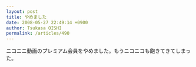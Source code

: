 ```yaml
---
layout: post
title: やめました
date: 2008-05-27 22:49:14 +0900
author: Tsukasa OISHI
permalink: /articles/490
---
```


ニコニニ動画のプレミアム会員をやめました。もうニコニコも飽きてきてしまった。

